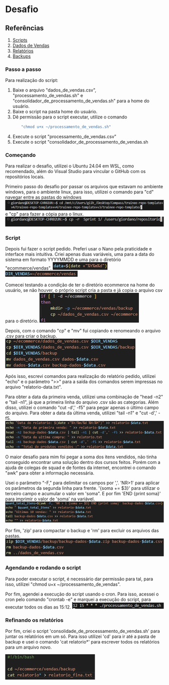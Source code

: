 # Desafio

## Referências

1. [Scripts](./Scripts/)
2. [Dados de Vendas](./Dados_de_Vendas/)
3. [Relatórios](./Relatorios/)
4. [Backups](./Backups/)

### Passo a passo

Para realização do script:

 1. Baixe o arquivo "dados_de_vendas.csv", "processamento_de_vendas.sh" e "consolidador_de_processamento_de_vendas.sh" para a home do usuário.
 2. Baixe o script na pasta home do usuário.
 3. Dê permissão para o script executar, utilize o comando 

``` bash
       "chmod u+x ~/processamento_de_vendas.sh"
 ```

 4. Execute o script "processamento_de_vendas.csv"
 5. Execute o script "consolidador_de_processamento_de_vendas.sh

### Começando

Para realizar o desafio, utilizei o Ubuntu 24.04 em WSL, como recomendado, além do Visual Studio para vincular o GitHub com os repositórios locais.

Primeiro passo do desafio por passar os arquivos que estavam no ambiente windows, para o ambiente linux, para isso, utilizei o comando para "cd" navegar entre as pastas do windows
![Copiando](Evidencias/CD_Windows_Linux.jpg)
 e "cp" para fazer a cópia para o linux.
![Colando](Evidencias/CP_Desafio.jpg)

### Script

Depois fui fazer o script pedido. Preferi usar o Nano pela praticidade e interface mais intuitiva.
Criei apenas duas variáveis, uma para a data do sistema em formato YYYYMMDD e uma para o diretório "ecommerce/vendas".
![Data](Evidencias/VAR_DATA.jpg) ![Diretorio](Evidencias/VAR_DIR.jpg)

Comecei testando a condição de ter o diretório ecommerce na home do usuário, se não houver, o próprio script cria a pasta e já copia o arquivo csv para o diretório.
![IF](Evidencias/Script_IF.jpg)

Depois, com o comando "cp" e "mv" fui copiando e renomeando o arquivo .csv para criar o backup.
![Mover](Evidencias/CP_BACKUP.jpg)

Após isso, escrevi comandos para realização do relatório pedido, utilizei "echo" e o parâmetro ">>" para a saída dos comandos serem impressas no arquivo "relatorio-data.txt".

Para obter a data da primeira venda, utilizei uma combinação de "head -n2" e "tail -n1", já que a primeira linha do arquivo .csv são as categorias. Além disso, utilizei o comando "cut -d',' -f5" para pegar apenas o último campo do arquivo.
Para obter a data da última venda, utilizei "tail -n1" e "cut -d',' -f5.
![Relatorio_1](Evidencias/REL_1.jpg)

O maior desafio para mim foi pegar a soma dos itens vendidos, não tinha conseguido encontrar uma solução dentro dos cursos feitos. Porém com a ajuda de colegas de squad e de fontes da internet, encontrei o comando "awk" para obter a informação necessária.

Usei o parâmetro "-F," para delimitar os campos por ','. 'NR>1' para aplicar os parâmetros da segunda linha para frente. '{soma += $3}' para utilizar o terceiro campo e acumular o valor em 'soma". E por fim 'END {print soma}' para imprimir o valor de 'soma' na variável.
![Relatorio_2](Evidencias/REL_2.jpg)

Por fim, 'zip' para compactar o backup e 'rm' para excluir os arquivos das pastas.
![Compactando](Evidencias/ZIP_BACKUP.jpg)

### Agendando e rodando o script

Para poder executar o script, é necessário dar permissão para tal, para isso, utilizei "chmod u+x ~/processamento_de_vendas".

Por fim, agendei a execução do script usando o cron. Para isso, acessei o cron pelo comando "crontab -e" e marquei a execução do script, para executar todos os dias as 15:12.
![Cron](Evidencias/Cron.jpg)

### Refinando os relatórios

Por fim, criei o script 'consolidade_de_processamento_de_vendas.sh' para juntar os relatórios em um só. Para isso utilizei 'cd' para ir até a pasta de backup e usei o comando 'cat relatorio*' para escrever todos os relatórios para um arquivo novo.

![Consolidador](Evidencias/Consolidar.jpg)